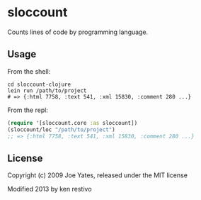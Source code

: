# sloccount

Counts lines of code by programming language.

## Usage

From the shell:

```shell
cd sloccount-clojure
lein run /path/to/project
# => {:html 7758, :text 541, :xml 15830, :comment 280 ...}
```

From the repl:
```clojure
(require '[sloccount.core :as sloccount])
(sloccount/loc "/path/to/project")
;; => {:html 7758, :text 541, :xml 15830, :comment 280 ...}
```

## License

Copyright (c) 2009 Joe Yates, released under the MIT license

Modified 2013 by ken restivo 
